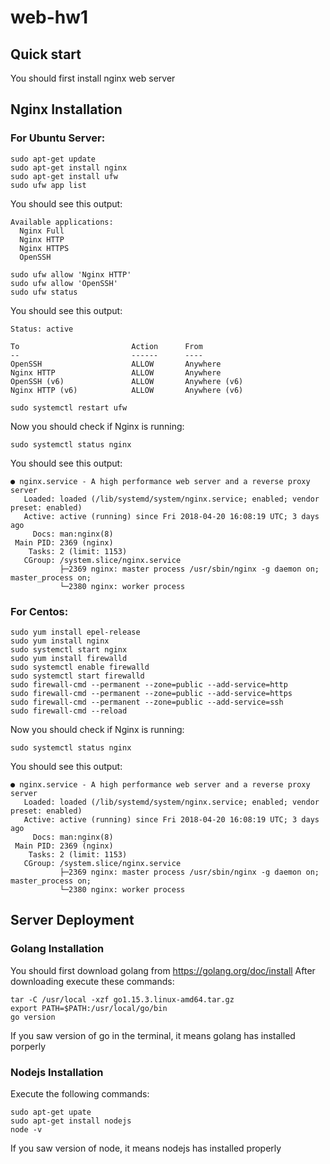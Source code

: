 # web-hw1
## Quick start
You should first install nginx web server
## Nginx Installation

### For Ubuntu Server:

```
sudo apt-get update
sudo apt-get install nginx
sudo apt-get install ufw
sudo ufw app list
```
You should see this output:

```
Available applications:
  Nginx Full
  Nginx HTTP
  Nginx HTTPS
  OpenSSH
```

```
sudo ufw allow 'Nginx HTTP'
sudo ufw allow 'OpenSSH'
sudo ufw status
```
You should see this output:
```
Status: active

To                         Action      From
--                         ------      ----
OpenSSH                    ALLOW       Anywhere                  
Nginx HTTP                 ALLOW       Anywhere                  
OpenSSH (v6)               ALLOW       Anywhere (v6)             
Nginx HTTP (v6)            ALLOW       Anywhere (v6)
```
```
sudo systemctl restart ufw
```

Now you should check if Nginx is running: 
```
sudo systemctl status nginx
```
You should see this output:
```
● nginx.service - A high performance web server and a reverse proxy server
   Loaded: loaded (/lib/systemd/system/nginx.service; enabled; vendor preset: enabled)
   Active: active (running) since Fri 2018-04-20 16:08:19 UTC; 3 days ago
     Docs: man:nginx(8)
 Main PID: 2369 (nginx)
    Tasks: 2 (limit: 1153)
   CGroup: /system.slice/nginx.service
           ├─2369 nginx: master process /usr/sbin/nginx -g daemon on; master_process on;
           └─2380 nginx: worker process
```
### For Centos:

```
sudo yum install epel-release
sudo yum install nginx
sudo systemctl start nginx
sudo yum install firewalld
sudo systemctl enable firewalld
sudo systemctl start firewalld
sudo firewall-cmd --permanent --zone=public --add-service=http
sudo firewall-cmd --permanent --zone=public --add-service=https
sudo firewall-cmd --permanent --zone=public --add-service=ssh
sudo firewall-cmd --reload
```
Now you should check if Nginx is running: 
```
sudo systemctl status nginx
```
You should see this output:
```
● nginx.service - A high performance web server and a reverse proxy server
   Loaded: loaded (/lib/systemd/system/nginx.service; enabled; vendor preset: enabled)
   Active: active (running) since Fri 2018-04-20 16:08:19 UTC; 3 days ago
     Docs: man:nginx(8)
 Main PID: 2369 (nginx)
    Tasks: 2 (limit: 1153)
   CGroup: /system.slice/nginx.service
           ├─2369 nginx: master process /usr/sbin/nginx -g daemon on; master_process on;
           └─2380 nginx: worker process
```
## Server Deployment
### Golang Installation
You should first download golang from https://golang.org/doc/install
After downloading execute these commands:
```
tar -C /usr/local -xzf go1.15.3.linux-amd64.tar.gz
export PATH=$PATH:/usr/local/go/bin
go version
```
If you saw version of go in the terminal, it means golang has installed porperly

### Nodejs Installation
Execute the following commands:
```
sudo apt-get upate
sudo apt-get install nodejs
node -v
```
If you saw version of node, it means nodejs has installed properly

